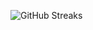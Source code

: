 ![GitHub Streaks](https://github-streaks-mqc9.onrender.com/streak/happilli/image?theme=midnight&cache_bust=1742939417)
